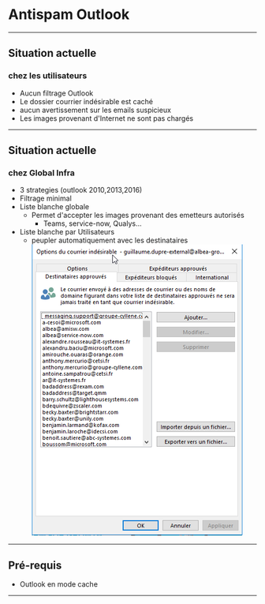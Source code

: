# Antispam Outlook 

---
## Situation actuelle
### chez les utilisateurs
* Aucun filtrage Outlook
* Le dossier courrier indésirable est caché
* aucun avertissement sur les emails suspicieux
* Les images provenant d'Internet ne sont pas chargés


---
## Situation actuelle
### chez Global Infra
* 3 strategies (outlook 2010,2013,2016)
* Filtrage minimal
* Liste blanche globale
    * Permet d'accepter les images provenant des emetteurs autorisés
        * Teams, service-now, Qualys...
* Liste blanche par Utilisateurs
    * peupler automatiquement avec les destinataires
![liste blanche users](Images\Outlook_Destinataires_approuves.png)

---

## Pré-requis

- Outlook en mode cache

---

